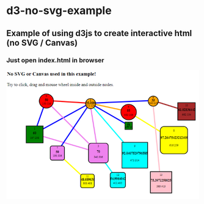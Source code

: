 # d3-no-svg-example
## Example of using d3js to create interactive html (no SVG / Canvas)

### Just open index.html in browser

<img src="https://github.com/Oleg-Imanilov/d3-no-svg-example/blob/master/no-svg-d3js.png"/>
